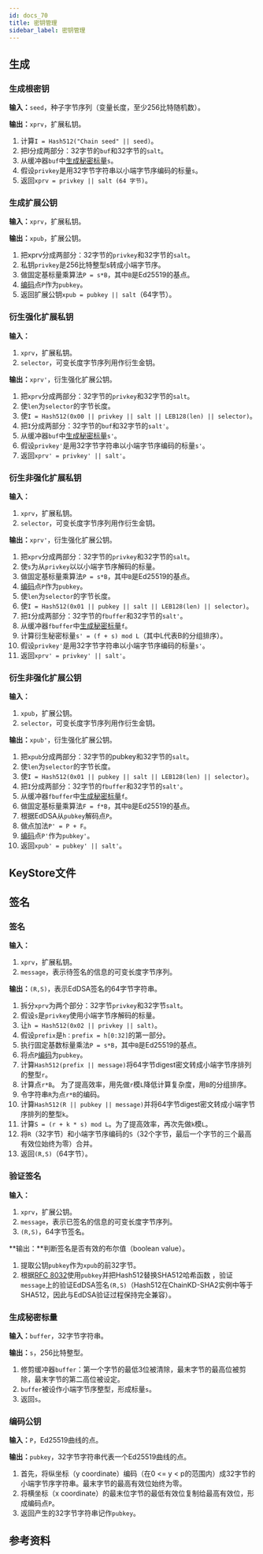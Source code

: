 ```yaml
---
id: docs_70
title: 密钥管理
sidebar_label: 密钥管理
---
```




## 生成

### 生成根密钥

**输入：**`seed`，种子字节序列（变量长度，至少256比特随机数）。

**输出：**`xprv`，扩展私钥。

1. 计算`I = Hash512("Chain seed" || seed)`。
2. 把I分成两部分：32字节的`buf`和32字节的`salt`。
3. 从缓冲器`buf`中[生成秘密标量](#生成秘密标量)`s`。
4. 假设`privkey`是用32字节字符串以小端字节序编码的标量`s`。
5. 返回`xprv = privkey || salt (64 字节)`。



### 生成扩展公钥

**输入：**`xprv`，扩展私钥。

**输出：**`xpub`，扩展公钥。

1. 把xprv分成两部分：32字节的`privkey`和32字节的`salt`。
2. 私钥`privkey`是256比特整型s转成小端字节序。
3. 做固定基标量乘算法`P = s*B`，其中`B`是Ed25519的基点。
4. [编码](#编码公钥)点`P`作为`pubkey`。
5. 返回扩展公钥`xpub = pubkey || salt`（64字节）。



### 衍生强化扩展私钥

**输入：**
1. `xprv`，扩展私钥。
2. `selector`，可变长度字节序列用作衍生金钥。

**输出：**`xprv'`，衍生强化扩展公钥。

1. 把`xprv`分成两部分：32字节的`privkey`和32字节的`salt`。
2. 使`len`为`selector`的字节长度。
3. 使`I = Hash512(0x00 || privkey || salt || LEB128(len) || selector)`。
4. 把`I`分成两部分：32字节的`buf`和32字节的`salt'`。
5. 从缓冲器`buf`中[生成秘密标量](#生成秘密标量)`s'`。
6. 假设`privkey'`是用32字节字符串以小端字节序编码的标量`s'`。
7. 返回`xprv' = privkey' || salt'`。



### 衍生非强化扩展私钥

**输入：**
1. `xprv`，扩展私钥。
2. `selector`，可变长度字节序列用作衍生金钥。

**输出：**`xprv'`，衍生强化扩展公钥。

1. 把`xprv`分成两部分：32字节的`privkey`和32字节的`salt`。
2. 使`s`为从`privkey`以以小端字节序解码的标量。
3. 做固定基标量乘算法`P = s*B`，其中`B`是Ed25519的基点。
4. [编码](#编码公钥)点`P`作为`pubkey`。
5. 使`len`为`selector`的字节长度。
6. 使`I = Hash512(0x01 || pubkey || salt || LEB128(len) || selector)`。
7. 把`I`分成两部分：32字节的`fbuffer`和32字节的`salt'`。
8. 从缓冲器`fbuffer`中[生成秘密标量](#生成秘密标量)`f`。
9. 计算衍生秘密标量`s' = (f + s) mod L`（其中L代表B的分组排序）。
10. 假设`privkey'`是用32字节字符串以小端字节序编码的标量`s'`。
11. 返回`xprv' = privkey' || salt'`。



### 衍生非强化扩展公钥

**输入：**
1. `xpub`，扩展公钥。
2. `selector`，可变长度字节序列用作衍生金钥。

**输出：**`xpub'`，衍生强化扩展公钥。

1. 把`xpub`分成两部分：32字节的pubkey和32字节的`salt`。
2. 使`len`为`selector`的字节长度。
3. 使`I = Hash512(0x01 || pubkey || salt || LEB128(len) || selector)`。
4. 把`I`分成两部分：32字节的`fbuffer`和32字节的`salt'`。
5. 从缓冲器`fbuffer`中[生成秘密标量](#生成秘密标量)`f`。
6. 做固定基标量乘算法`F = f*B`，其中`B`是Ed25519的基点。
7. 根据EdDSA从`pubkey`解码点`P`。
8. 做点加法`P' = P + F`。
9. [编码](#编码公钥)点`P'`作为`pubkey'`。
10. 返回`xpub' = pubkey' || salt'`。



## KeyStore文件



## 签名

### 签名

**输入：**
1. `xprv`，扩展私钥。
2. `message`，表示待签名的信息的可变长度字节序列。

**输出：**`(R,S)`，表示EdDSA签名的64字节字符串。

1. 拆分`xprv`为两个部分：32字节`privkey`和32字节`salt`。
2. 假设`s`是`privkey`使用小端字节序解码的标量。
3. 让`h = Hash512(0x02 || privkey || salt)`。
4. 假设`prefix`是`h：prefix = h[0:32]`的第一部分。
5. 执行固定基数标量乘法`P = s*B`，其中`B`是Ed25519的基点。
6. 将点`P`[编码](#编码公钥)为`pubkey`。
7. 计算`Hash512(prefix || message)`将64字节digest密文转成小端字节序排列的整型`r`。
8. 计算点`r*B`。 为了提高效率，用先做`r`模`L`降低计算复杂度，用`B`的分组排序。
9. 令字符串`R`为点`r*B`的编码。
10. 计算`Hash512(R || pubkey || message)`并将64字节digest密文转成小端字节序排列的整型`k`。
11. 计算`S = (r + k * s) mod L`。为了提高效率，再次先做`k`模`L`。
12. 将`R`（32字节）和小端字节序编码的`S`（32个字节，最后一个字节的三个最高有效位始终为零）合并。
13. 返回`(R,S)`（64字节）。



### 验证签名

**输入：**
1. `xprv`，扩展公钥。
2. `message`，表示已签名的信息的可变长度字节序列。
3. `(R,S)`，64字节签名。

**输出：**判断签名是否有效的布尔值（boolean value）。

1. 提取公钥`pubkey`作为`xpub`的前32字节。
2. 根据[RFC 8032]使用`pubkey`并把Hash512替换SHA512哈希函数
，验证`message`上的验证EdDSA签名`(R,S)`（Hash512在ChainKD-SHA2实例中等于SHA512，因此与EdDSA验证过程保持完全兼容）。



### 生成秘密标量

**输入：**`buffer`，32字节字符串。

**输出：**`s`，256比特整型。

1. 修剪缓冲器`buffer`：第一个字节的最低3位被清除，最末字节的最高位被剪除，最末字节的第二高位被设定。
2. `buffer`被设作小端字节序整型，形成标量`s`。
3. 返回`s`。



### 编码公钥

**输入：**`P`，Ed25519曲线的点。

**输出：**`pubkey`，32字节字符串代表一个Ed25519曲线的点。

1. 首先，将纵坐标（y coordinate）编码（在0 <= y < p的范围内）成32字节的小端字节序字符串。最末字节的最高有效位始终为零。
2. 将横坐标（x coordinate）的最末位字节的最低有效位复制给最高有效位，形成编码点`P`。
3. 返回产生的32字节字符串记作`pubkey`。




## 参考资料
[RFC 8032]: https://tools.ietf.org/html/rfc8032